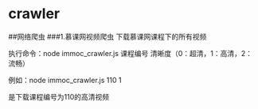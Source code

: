 # crawler
##网络爬虫
###1.慕课网视频爬虫
下载慕课网课程下的所有视频

执行命令：node immoc_crawler.js 课程编号 清晰度（0：超清，1：高清，2：流畅）

例如：node immoc_crawler.js 110 1 

是下载课程编号为110的高清视频
